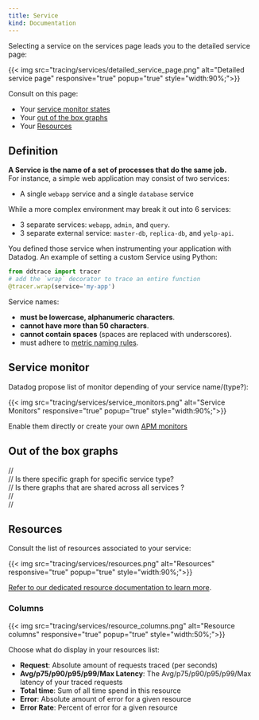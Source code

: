 ```yaml
---
title: Service
kind: Documentation
---
```


Selecting a service on the services page leads you to the detailed service page:

{{< img src="tracing/services/detailed_service_page.png" alt="Detailed service page" responsive="true" popup="true" style="width:90%;">}}

Consult on this page:

* Your [service monitor states](#service-monitor) 
* Your [out of the box graphs](#out-of-the-box-graphs) 
* Your [Resources](/tracing/services/resource) 

## Definition

**A Service is the name of a set of processes that do the same job.**  
For instance, a simple web application may consist of two services: 

* A single `webapp` service and a single `database` service

While a more complex environment may break it out into 6 services: 

* 3 separate services: `webapp`, `admin`, and `query`.
* 3 separate external service:  `master-db`,  `replica-db`, and `yelp-api`.

You defined those service when instrumenting your application with Datadog.
An example of setting a custom Service using Python:
```python
from ddtrace import tracer
# add the `wrap` decorator to trace an entire function
@tracer.wrap(service='my-app')
```

Service names:

* **must be lowercase, alphanumeric characters**.
* **cannot have more than 50 characters**.
* **cannot contain spaces** (spaces are replaced with underscores).
* must adhere to [metric naming rules](/developers/metrics/).

## Service monitor

Datadog propose list of monitor depending of your service name/(type?): 

{{< img src="tracing/services/service_monitors.png" alt="Service Monitors" responsive="true" popup="true" style="width:90%;">}}

Enable them directly or create your own [APM monitors](/monitors/monitor_type/apm)

## Out of the box graphs

//  
// Is there specific graph for specific service type?  
// Is there graphs that are shared across all services ?  
//  
//  

## Resources

Consult the list of resources associated to your service:

{{< img src="tracing/services/resources.png" alt="Resources" responsive="true" popup="true" style="width:90%;">}}

[Refer to our dedicated resource documentation to learn more](/tracing/services/resource).

### Columns 

{{< img src="tracing/services/resource_columns.png" alt="Resource columns" responsive="true" popup="true" style="width:50%;">}}

Choose what do display in your resources list:

* **Request**: Absolute amount of requests traced (per seconds)
* **Avg/p75/p90/p95/p99/Max Latency**: The Avg/p75/p90/p95/p99/Max latency of your traced requests
* **Total time**: Sum of all time spend in this resource 
* **Error**: Absolute amount of error for a given resource
* **Error Rate**: Percent of error for a given resource